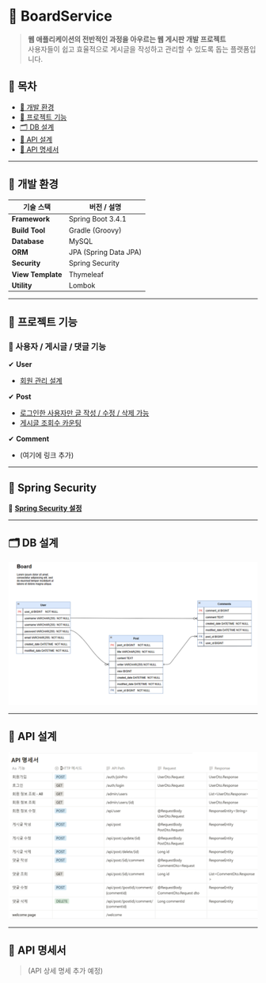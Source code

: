 # 📝 BoardService

> **웹 애플리케이션의 전반적인 과정을 아우르는 웹 게시판 개발 프로젝트**  
> 사용자들이 쉽고 효율적으로 게시글을 작성하고 관리할 수 있도록 돕는 플랫폼입니다.

## 📌 목차
- [🔧 개발 환경](#-개발-환경)
- [📂 프로젝트 기능](#-프로젝트-기능)
- [🗂️ DB 설계](#-DB-설계)
- [📑 API 설계](#-API-설계)
- [📌 API 명세서](#-API-명세서)

---

## 🔧 개발 환경

| 기술 스택      | 버전 / 설명 |
|--------------|-------------|
| **Framework** | Spring Boot 3.4.1 |
| **Build Tool** | Gradle (Groovy) |
| **Database** | MySQL |
| **ORM** | JPA (Spring Data JPA) |
| **Security** | Spring Security |
| **View Template** | Thymeleaf |
| **Utility** | Lombok |

---

## 📂 프로젝트 기능

### 📌 사용자 / 게시글 / 댓글 기능
✔ **User**  
- [회원 관리 설계](https://gaeran.tistory.com/51)

✔ **Post**  
- [로그인한 사용자만 글 작성 / 수정 / 삭제 가능](https://gaeran.tistory.com/50)  
- [게시글 조회수 카운팅](https://gaeran.tistory.com/54)

✔ **Comment**  
- (여기에 링크 추가)

---

## 🔐 Spring Security  
🔗 **[Spring Security 설정](https://gaeran.tistory.com/49)**

---

## 🗂️ DB 설계  
<p align="center">
  <img src="./Board DB.png" width="600">
</p>

---

## 📑 API 설계  
<p align="center">
  <img src="./Board API.png" width="600">
</p>

---

## 📌 API 명세서  
> (API 상세 명세 추가 예정)  
